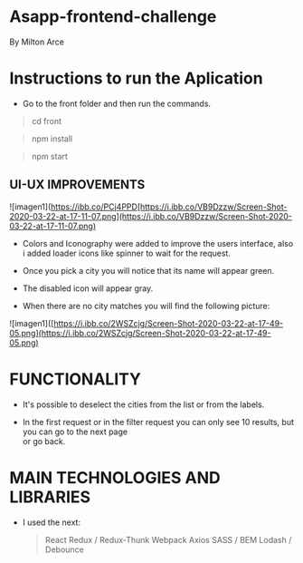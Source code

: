# Asapp-frontend-challenge

By Milton Arce

# Instructions to run the Aplication

- Go to the front folder and then run the commands.

> cd front

> npm install

> npm start

## UI-UX IMPROVEMENTS

![imagen1](https://ibb.co/PCj4PPD[https://i.ibb.co/VB9Dzzw/Screen-Shot-2020-03-22-at-17-11-07.png](https://i.ibb.co/VB9Dzzw/Screen-Shot-2020-03-22-at-17-11-07.png)

- Colors and Iconography were added to improve the users interface, also i added loader icons like spinner to wait for the request.

- Once you pick a city you will notice that its name will appear green.

- The disabled icon will appear gray.

- When there are no city matches you will find the following picture:

![imagen1]([https://i.ibb.co/2WSZcjg/Screen-Shot-2020-03-22-at-17-49-05.png](https://i.ibb.co/2WSZcjg/Screen-Shot-2020-03-22-at-17-49-05.png)

# FUNCTIONALITY

- It's possible to deselect the cities from the list or from the labels.

- In the first request or in the filter request you can only see 10 results, but you can go to the next page  
  or go back.

# MAIN TECHNOLOGIES AND LIBRARIES

- I used the next:
  > React
  > Redux / Redux-Thunk
  > Webpack
  > Axios
  > SASS / BEM
  > Lodash / Debounce
